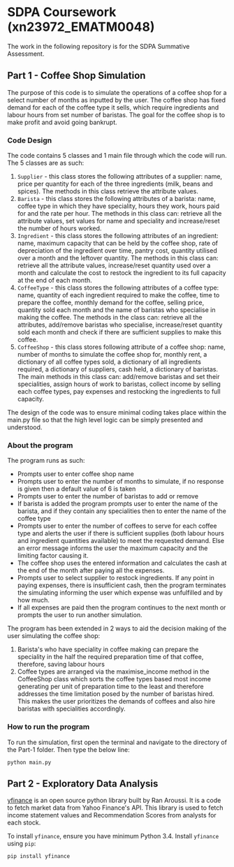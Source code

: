 # SDPA Coursework (xn23972_EMATM0048)

The work in the following repository is for the SDPA Summative Assessment.


## Part 1 - Coffee Shop Simulation
The purpose of this code is to simulate the operations of a coffee shop for a select number of months as inputted by the user. The coffee shop has fixed demand for each of the coffee type it sells, which require ingredients and labour hours from set number of baristas. The goal for the coffee shop is to make profit and avoid going bankrupt.

### Code Design
The code contains 5 classes and 1 main file through which the code will run. The 5 classes are as such:
1. `Supplier` - this class stores the following attributes of a supplier: name, price per quantity for each of the three ingredients (milk, beans and spices). The methods in this class retrieve the attribute values. 
2. `Barista` - this class stores the following attributes of a barista: name, coffee type in which they have speciality, hours they work, hours paid for and the rate per hour. The methods in this class can: retrieve all the attribute values, set values for name and speciality and increase/reset the number of hours worked.
3. `Ingredient` - this class stores the following attributes of an ingredient: name, maximum capacity that can be held by the coffee shop, rate of depreciation of the ingredient over time, pantry cost, quantity utilised over a month and the leftover quantity. The methods in this class can: retrieve all the attribute values, increase/reset quantity used over a month and calculate the cost to restock the ingredient to its full capacity at the end of each month. 
4. `CoffeeType` - this class stores the following attributes of a coffee type: name, quantity of each ingredient required to make the coffee, time to prepare the coffee, monthly demand for the coffee, selling price, quantity sold each month and the name of baristas who specialise in making the coffee. The methods in the class can: retrieve all the attributes, add/remove baristas who specialise, increase/reset quantity sold each month and check if there are sufficient supplies to make this coffee.
5. `CoffeeShop` - this class stores following attribute of a coffee shop: name, number of months to simulate the coffee shop for, monthly rent, a dictionary of all coffee types sold, a dictionary of all ingredients required, a dictionary of suppliers, cash held, a dictionary of baristas. The main methods in this class can: add/remove baristas and set their specialities, assign hours of work to baristas, collect income by selling each coffee types, pay expenses and restocking the ingredients to full capacity. 

The design of the code was to ensure minimal coding takes place within the main.py file so that the high level logic can be simply presented and understood.

### About the program
The program runs as such:
- Prompts user to enter coffee shop name
- Prompts user to enter the number of months to simulate, if no response is given then a default value of 6 is taken
- Prompts user to enter the number of baristas to add or remove
- If barista is added the program prompts user to enter the name of the barista, and if they contain any specialities then to enter the name of the coffee type
- Prompts user to enter the number of coffees to serve for each coffee type and alerts the user if there is sufficient supplies (both labour hours and ingredient quantities available) to meet the requested demand. Else an error message informs the user the maximum capacity and the limiting factor causing it.
- The coffee shop uses the entered information and calculates the cash at the end of the month after paying all the expenses. 
- Prompts user to select supplier to restock ingredients. If any point in paying expenses, there is insufficient cash, then the program terminates the simulating informing the user which expense was unfulfilled and by how much.
- If all expenses are paid then the program continues to the next month or prompts the user to run another simulation. 

The program has been extended in 2 ways to aid the decision making of the user simulating the coffee shop:
1. Barista's who have speciality in coffee making can prepare the speciality in the half the required preparation time of that coffee, therefore, saving labour hours
2. Coffee types are arranged via the maximise_income method in the CoffeeShop class which sorts the coffee types based most income generating per unit of preparation time to the least and therefore addresses the time limitation posed by the number of baristas hired. This makes the user prioritizes the demands of coffees and also hire baristas with specialities accordingly.

### How to run the program
To run the simulation, first open the terminal and navigate to the directory of the Part-1 folder. Then type the below line:
```
python main.py
```


## Part 2 - Exploratory Data Analysis

[yfinance](https://github.com/ranaroussi/yfinance) is an open source python library built by Ran Aroussi. It is a code to fetch market data from Yahoo Finance's API. This library is used to fetch income statement values and Recommendation Scores from analysts for each stock.  

To install `yfinance`, ensure you have minimum Python 3.4. Install `yfinance` using `pip`:
```
pip install yfinance
```